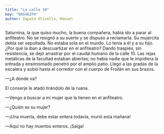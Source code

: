 ```yaml
---
title: "La calle 10"
key: "NXG462FH"
author: Zapata Olivella, Manuel
---
```

<div data-schema-version="6"><p>Saturnina, la que quiso mucho, la buena compañera, había ido a parar al anfiteatro. No se resignó a su suerte y se dispuso a reclamarla. Su mujercita debía ser sepultada. No estaba sola en el mundo. Lo tenía a él y a su hijo. ¿Por qué la iban a descuartizar en el anfiteatro? Dando traspiés, sin resistencia, se dejó arrastrar por el caudal humano de la calle 10. Las rejas metálicas de la facultad estaban abiertas; no había nadie que le impidiera la entrada y ensimismado penetró por el amplio patio. Llegó a las gradas de la escalera y subió hasta el corredor con el cuerpo de Froilán en sus brazos.</p> <p>—¿A dónde va?</p> <p>El conserje le atadó tirándolo de la ruana.</p> <p>—Vengo a buscar a mi mujer que la tienen en el anfiteatro.</p> <p>—¿Quién es su mujer?</p> <p>—¡Una muerta, debe estar entera todavía, murió esta mañana! </p> <p>—Aquí no hay muertos enteros. ¡Salga!</p> </div>